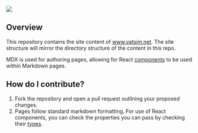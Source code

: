 <img style="max-height:500px;"  src="https://repository-images.githubusercontent.com/336304650/394fce00-6817-11eb-9bdd-94dc879c4d2f">

## Overview

This repository contains the site content of www.vatsim.net. The site structure will mirror the directory structure of the content in this repo.

MDX is used for authoring pages, allowing for React [components](https://github.com/vatsimnetwork/site-content/tree/master/components) to be used within Markdown pages.

## How do I contribute?
1. Fork the repository and open a pull request outlining your proposed changes.
2. Pages follow standard markdown formatting. For use of React components, you can check the properties you can pass by checking their [types](https://github.com/vatsimnetwork/site-content/blob/master/components/Info.tsx#L46).
